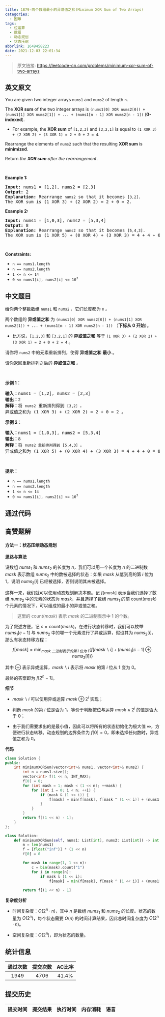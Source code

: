 ```yaml
---
title: 1879-两个数组最小的异或值之和(Minimum XOR Sum of Two Arrays)
categories:
  - 困难
tags:
  - 位运算
  - 数组
  - 动态规划
  - 状态压缩
abbrlink: 1649458223
date: 2021-12-03 22:01:34
---
```


> 原文链接: https://leetcode-cn.com/problems/minimum-xor-sum-of-two-arrays


## 英文原文
<div><p>You are given two integer arrays <code>nums1</code> and <code>nums2</code> of length <code>n</code>.</p>

<p>The <strong>XOR sum</strong> of the two integer arrays is <code>(nums1[0] XOR nums2[0]) + (nums1[1] XOR nums2[1]) + ... + (nums1[n - 1] XOR nums2[n - 1])</code> (<strong>0-indexed</strong>).</p>

<ul>
	<li>For example, the <strong>XOR sum</strong> of <code>[1,2,3]</code> and <code>[3,2,1]</code> is equal to <code>(1 XOR 3) + (2 XOR 2) + (3 XOR 1) = 2 + 0 + 2 = 4</code>.</li>
</ul>

<p>Rearrange the elements of <code>nums2</code> such that the resulting <strong>XOR sum</strong> is <b>minimized</b>.</p>

<p>Return <em>the <strong>XOR sum</strong> after the rearrangement</em>.</p>

<p>&nbsp;</p>
<p><strong>Example 1:</strong></p>

<pre>
<strong>Input:</strong> nums1 = [1,2], nums2 = [2,3]
<strong>Output:</strong> 2
<b>Explanation:</b> Rearrange <code>nums2</code> so that it becomes <code>[3,2]</code>.
The XOR sum is (1 XOR 3) + (2 XOR 2) = 2 + 0 = 2.</pre>

<p><strong>Example 2:</strong></p>

<pre>
<strong>Input:</strong> nums1 = [1,0,3], nums2 = [5,3,4]
<strong>Output:</strong> 8
<b>Explanation:</b> Rearrange <code>nums2</code> so that it becomes <code>[5,4,3]</code>. 
The XOR sum is (1 XOR 5) + (0 XOR 4) + (3 XOR 3) = 4 + 4 + 0 = 8.
</pre>

<p>&nbsp;</p>
<p><strong>Constraints:</strong></p>

<ul>
	<li><code>n == nums1.length</code></li>
	<li><code>n == nums2.length</code></li>
	<li><code>1 &lt;= n &lt;= 14</code></li>
	<li><code>0 &lt;= nums1[i], nums2[i] &lt;= 10<sup>7</sup></code></li>
</ul>
</div>

## 中文题目
<div><p>给你两个整数数组 <code>nums1</code> 和 <code>nums2</code> ，它们长度都为 <code>n</code> 。</p>

<p>两个数组的 <strong>异或值之和</strong> 为 <code>(nums1[0] XOR nums2[0]) + (nums1[1] XOR nums2[1]) + ... + (nums1[n - 1] XOR nums2[n - 1])</code> （<strong>下标从 0 开始</strong>）。</p>

<ul>
	<li>比方说，<code>[1,2,3]</code> 和 <code>[3,2,1]</code> 的 <strong>异或值之和</strong> 等于 <code>(1 XOR 3) + (2 XOR 2) + (3 XOR 1) = 2 + 0 + 2 = 4</code> 。</li>
</ul>

<p>请你将 <code>nums2</code> 中的元素重新排列，使得 <strong>异或值之和</strong> <strong>最小</strong> 。</p>

<p>请你返回重新排列之后的 <strong>异或值之和</strong> 。</p>

<p> </p>

<p><strong>示例 1：</strong></p>

<pre><b>输入：</b>nums1 = [1,2], nums2 = [2,3]
<b>输出：</b>2
<b>解释：</b>将 <code>nums2</code> 重新排列得到 <code>[3,2] 。</code>
异或值之和为 (1 XOR 3) + (2 XOR 2) = 2 + 0 = 2 。</pre>

<p><strong>示例 2：</strong></p>

<pre><b>输入：</b>nums1 = [1,0,3], nums2 = [5,3,4]
<b>输出：</b>8
<b>解释：</b>将 <code>nums2 重新排列得到</code> <code>[5,4,3] 。</code>
异或值之和为 (1 XOR 5) + (0 XOR 4) + (3 XOR 3) = 4 + 4 + 0 = 8 。
</pre>

<p> </p>

<p><strong>提示：</strong></p>

<ul>
	<li><code>n == nums1.length</code></li>
	<li><code>n == nums2.length</code></li>
	<li><code>1 &lt;= n &lt;= 14</code></li>
	<li><code>0 &lt;= nums1[i], nums2[i] &lt;= 10<sup>7</sup></code></li>
</ul>
</div>

## 通过代码
<RecoDemo>
</RecoDemo>


## 高赞题解
#### 方法一：状态压缩动态规划

**思路与算法**

设数组 $\textit{nums}_1$ 和 $\textit{nums}_2$ 的长度为 $n$，我们可以用一个长度为 $n$ 的二进制数 $\textit{mask}$ 表示数组 $\textit{nums}_2$ 中的数被选择的状态：如果 $\textit{mask}$ 从低到高的第 $i$ 位为 $1$，说明 $\textit{nums}_2[i]$ 已经被选择，否则说明其未被选择。

这样一来，我们就可以使用动态规划解决本题。记 $f[\textit{mask}]$ 表示当我们选择了数组 $\textit{nums}_2$ 中的元素的状态为 $\textit{mask}$，并且选择了数组 $\textit{nums}_1$ 的前 $\text{count}(\textit{mask})$ 个元素的情况下，可以组成的最小的异或值之和。

> 这里的 $\text{count}(\textit{mask})$ 表示 $\textit{mask}$ 的二进制表示中 $1$ 的个数。

为了叙述方便，记 $c = \text{count}(\textit{mask})$。在进行状态转移时，我们可以枚举 $\textit{nums}_1[c-1]$ 与 $\textit{nums}_2$ 中的哪一个元素进行了异或运算，假设其为 $\textit{nums}_2[i]$，那么有状态转移方程：

$$
f[\textit{mask}] = \min_{\textit{mask} ~二进制表示的第~ i ~位为~ 1} \big\{ f[\textit{mask} \backslash i] + (\textit{nums}_1[c-1] \oplus \textit{nums}_2[i]) \big\}
$$

其中 $\oplus$ 表示异或运算，$\textit{mask} \backslash i$ 表示将 $\textit{mask}$ 的第 $i$ 位从 $1$ 变为 $0$。

最终的答案即为 $f[2^n - 1]$。

**细节**

- $\textit{mask} \backslash i$ 可以使用异或运算 $\textit{mask} \oplus 2^i$ 实现；

- 判断 $\textit{mask}$ 的第 $i$ 位是否为 $1$，等价于判断按位与运算 $\textit{mask} \wedge 2^i$ 的值是否大于 $0$；

- 由于我们需要求出的是最小值，因此可以将所有的状态初始化为极大值 $\infty$，方便进行状态转移。动态规划的边界条件为 $f[0]=0$，即未选择任何数时，异或值之和为 $0$。

**代码**

```C++ [sol1-C++]
class Solution {
public:
    int minimumXORSum(vector<int>& nums1, vector<int>& nums2) {
        int n = nums1.size();
        vector<int> f(1 << n, INT_MAX);
        f[0] = 0;
        for (int mask = 1; mask < (1 << n); ++mask) {
            for (int i = 0; i < n; ++i) {
                if (mask & (1 << i)) {
                    f[mask] = min(f[mask], f[mask ^ (1 << i)] + (nums1[__builtin_popcount(mask) - 1] ^ nums2[i]));
                }
            }
        }
        return f[(1 << n) - 1];
    }
};
```

```Python [sol1-Python3]
class Solution:
    def minimumXORSum(self, nums1: List[int], nums2: List[int]) -> int:
        n = len(nums1)
        f = [float("inf")] * (1 << n)
        f[0] = 0

        for mask in range(1, 1 << n):
            c = bin(mask).count("1")
            for i in range(n):
                if mask & (1 << i):
                    f[mask] = min(f[mask], f[mask ^ (1 << i)] + (nums1[c - 1] ^ nums2[i]))
        
        return f[(1 << n) - 1]
```

**复杂度分析**

- 时间复杂度：$O(2^n \cdot n)$，其中 $n$ 是数组 $\textit{nums}_1$ 和 $\textit{nums}_2$ 的长度。状态的数量为 $O(2^n)$，每个状态需要 $O(n)$ 的时间计算结果，因此总时间复杂度为 $O(2^n \cdot n)$。

- 空间复杂度：$O(2^n)$，即为状态的数量。

## 统计信息
| 通过次数 | 提交次数 | AC比率 |
| :------: | :------: | :------: |
|    1949    |    4706    |   41.4%   |

## 提交历史
| 提交时间 | 提交结果 | 执行时间 |  内存消耗  | 语言 |
| :------: | :------: | :------: | :--------: | :--------: |

